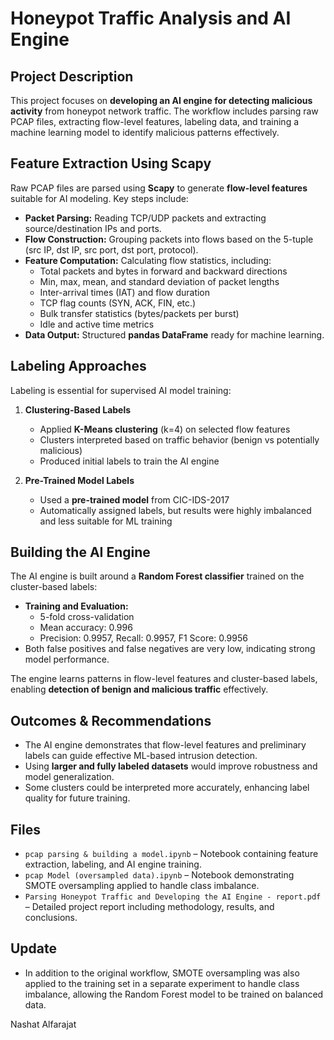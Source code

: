# Honeypot Traffic Analysis and AI Engine

## Project Description
This project focuses on **developing an AI engine for detecting malicious activity** from honeypot network traffic. The workflow includes parsing raw PCAP files, extracting flow-level features, labeling data, and training a machine learning model to identify malicious patterns effectively.

## Feature Extraction Using Scapy
Raw PCAP files are parsed using **Scapy** to generate **flow-level features** suitable for AI modeling. Key steps include:

- **Packet Parsing:** Reading TCP/UDP packets and extracting source/destination IPs and ports.  
- **Flow Construction:** Grouping packets into flows based on the 5-tuple (src IP, dst IP, src port, dst port, protocol).  
- **Feature Computation:** Calculating flow statistics, including:
  - Total packets and bytes in forward and backward directions
  - Min, max, mean, and standard deviation of packet lengths
  - Inter-arrival times (IAT) and flow duration
  - TCP flag counts (SYN, ACK, FIN, etc.)
  - Bulk transfer statistics (bytes/packets per burst)
  - Idle and active time metrics
- **Data Output:** Structured **pandas DataFrame** ready for machine learning.

## Labeling Approaches
Labeling is essential for supervised AI model training:

1. **Clustering-Based Labels**  
   - Applied **K-Means clustering** (k=4) on selected flow features  
   - Clusters interpreted based on traffic behavior (benign vs potentially malicious)  
   - Produced initial labels to train the AI engine  

2. **Pre-Trained Model Labels**  
   - Used a **pre-trained model** from CIC-IDS-2017  
   - Automatically assigned labels, but results were highly imbalanced and less suitable for ML training  

## Building the AI Engine
The AI engine is built around a **Random Forest classifier** trained on the cluster-based labels:

- **Training and Evaluation:**  
  - 5-fold cross-validation  
  - Mean accuracy: 0.996  
  - Precision: 0.9957, Recall: 0.9957, F1 Score: 0.9956  
- Both false positives and false negatives are very low, indicating strong model performance.  

The engine learns patterns in flow-level features and cluster-based labels, enabling **detection of benign and malicious traffic** effectively.  

## Outcomes & Recommendations
- The AI engine demonstrates that flow-level features and preliminary labels can guide effective ML-based intrusion detection.  
- Using **larger and fully labeled datasets** would improve robustness and model generalization.  
- Some clusters could be interpreted more accurately, enhancing label quality for future training.  

## Files
- `pcap parsing & building a model.ipynb` – Notebook containing feature extraction, labeling, and AI engine training.  
- `pcap Model (oversampled data).ipynb` – Notebook demonstrating SMOTE oversampling applied to handle class imbalance.  
- `Parsing Honeypot Traffic and Developing the AI Engine - report.pdf` – Detailed project report including methodology, results, and conclusions.

## Update 
- In addition to the original workflow, SMOTE oversampling was also applied to the training set in a separate experiment to handle class imbalance, allowing the Random Forest model to be trained on balanced data.


Nashat Alfarajat

